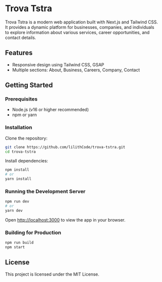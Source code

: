 # Trova Tstra

Trova Tstra is a modern web application built with Next.js and Tailwind CSS. It provides a dynamic platform for businesses, companies, and individuals to explore information about various services, career opportunities, and contact details.

## Features

- Responsive design using Tailwind CSS, GSAP
- Multiple sections: About, Business, Careers, Company, Contact

## Getting Started

### Prerequisites

- Node.js (v16 or higher recommended)
- npm or yarn

### Installation

Clone the repository:

```bash
git clone https://github.com/lilithCode/trova-tstra.git
cd trova-tstra
```

Install dependencies:

```bash
npm install
# or
yarn install
```

### Running the Development Server

```bash
npm run dev
# or
yarn dev
```

Open [http://localhost:3000](http://localhost:3000) to view the app in your browser.

### Building for Production

```bash
npm run build
npm start
```
## License

This project is licensed under the MIT License.
